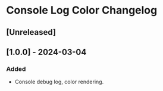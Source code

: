 <!-- Keep a Changelog guide -> https://keepachangelog.com -->

# Console Log Color Changelog

## [Unreleased]

## [1.0.0] - 2024-03-04

### Added

- Console debug log, color rendering.
